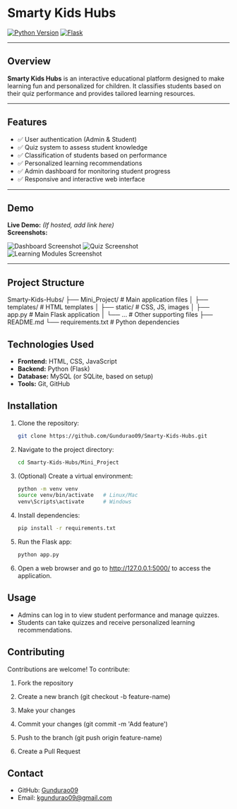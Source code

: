 # Smarty Kids Hubs

[![Python Version](https://img.shields.io/badge/Python-3.10+-blue)](https://www.python.org/)
[![Flask](https://img.shields.io/badge/Flask-2.3-green)](https://flask.palletsprojects.com/)

---

## Overview
**Smarty Kids Hubs** is an interactive educational platform designed to make learning fun and personalized for children. It classifies students based on their quiz performance and provides tailored learning resources.

---

## Features
- ✅ User authentication (Admin & Student)
- ✅ Quiz system to assess student knowledge
- ✅ Classification of students based on performance
- ✅ Personalized learning recommendations
- ✅ Admin dashboard for monitoring student progress
- ✅ Responsive and interactive web interface

---

## Demo
**Live Demo:** *(If hosted, add link here)*  
**Screenshots:**

![Dashboard Screenshot](https://via.placeholder.com/800x400?text=Admin+Dashboard)
![Quiz Screenshot](https://via.placeholder.com/800x400?text=Student+Quiz)
![Learning Modules Screenshot](https://via.placeholder.com/800x400?text=Learning+Modules)

---

## Project Structure

Smarty-Kids-Hubs/
├── Mini_Project/ # Main application files
│ ├── templates/ # HTML templates
│ ├── static/ # CSS, JS, images
│ ├── app.py # Main Flask application
│ └── ... # Other supporting files
├── README.md
└── requirements.txt # Python dependencies

## Technologies Used
- **Frontend:** HTML, CSS, JavaScript
- **Backend:** Python (Flask)
- **Database:** MySQL (or SQLite, based on setup)
- **Tools:** Git, GitHub

## Installation

1. Clone the repository:
   ```bash
   git clone https://github.com/Gundurao09/Smarty-Kids-Hubs.git
2. Navigate to the project directory:
   ```bash
   cd Smarty-Kids-Hubs/Mini_Project

3. (Optional) Create a virtual environment:
   ```bash
   python -m venv venv
   source venv/bin/activate   # Linux/Mac
   venv\Scripts\activate      # Windows

4. Install dependencies:
   ```bash
   pip install -r requirements.txt

5. Run the Flask app:
   ```bash
   python app.py

6. Open a web browser and go to http://127.0.0.1:5000/ to access the application.

## Usage

- Admins can log in to view student performance and manage quizzes.
- Students can take quizzes and receive personalized learning recommendations.

## Contributing

Contributions are welcome! To contribute:

1. Fork the repository

2. Create a new branch (git checkout -b feature-name)

3. Make your changes

4. Commit your changes (git commit -m 'Add feature')

5. Push to the branch (git push origin feature-name)

6. Create a Pull Request


## Contact
- GitHub: [Gundurao09](https://github.com/Gundurao09)  
- Email: [kgundurao09@gmail.com](mailto:kgundurao09@gmail.com)





   
   

